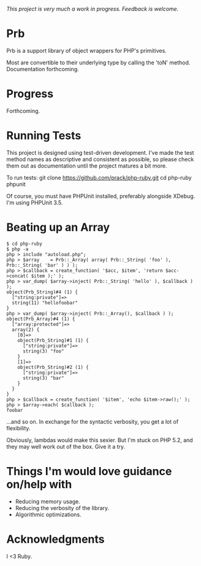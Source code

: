 _This project is very much a work in progress. Feedback is welcome._


Prb
=====

Prb is a support library of object wrappers for PHP's primitives.

Most are convertible to their underlying type by calling the 'toN'
method. Documentation forthcoming.


Progress
========

Forthcoming.


Running Tests
=============

This project is designed using test-driven development. I've made the test
method names as descriptive and consistent as possible, so please check them
out as documentation until the project matures a bit more.

To run tests:
	git clone https://github.com/prack/php-ruby.git
	cd php-ruby
	phpunit

Of course, you must have PHPUnit installed, preferably alongside XDebug. I'm using
PHPUnit 3.5.


Beating up an Array
===================

	$ cd php-ruby
	$ php -a
	php > include "autoload.php";
	php > $array    = Prb::_Array( array( Prb::_String( 'foo' ), Prb::_String( 'bar' ) ) );
	php > $callback = create_function( '$acc, $item', 'return $acc->concat( $item );' );
	php > var_dump( $array->inject( Prb::_String( 'hello' ), $callback ) );
	object(Prb_String)#4 (1) {
	  ["string:private"]=>
	  string(11) "hellofoobar"
	}
	php > var_dump( $array->inject( Prb::_Array(), $callback ) );
	object(Prb_Array)#4 (1) {
	  ["array:protected"]=>
	  array(2) {
	    [0]=>
	    object(Prb_String)#1 (1) {
	      ["string:private"]=>
	      string(3) "foo"
	    }
	    [1]=>
	    object(Prb_String)#2 (1) {
	      ["string:private"]=>
	      string(3) "bar"
	    }
	  }
	}
	php > $callback = create_function( '$item', 'echo $item->raw();' );
	php > $array->each( $callback );
	foobar

...and so on. In exchange for the syntactic verbosity, you get a lot of flexibility.

Obviously, lambdas would make this sexier. But I'm stuck on PHP 5.2, and they may well
work out of the box. Give it a try.


Things I'm would love guidance on/help with
===========================================

* Reducing memory usage.
* Reducing the verbosity of the library.
* Algorithmic optimizations.


Acknowledgments
===============

I <3 Ruby.